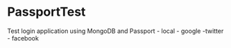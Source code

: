 # PassportTest
Test login application using MongoDB and Passport - local - google -twitter - facebook
